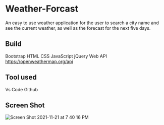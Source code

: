 # Weather-Forcast
An easy to use weather application for the user to search a city name and see the current weather, as well as the forecast for the next five days.

## Build
Bootstrap
HTML
CSS
JavaScript
jQuery
Web API https://openweathermap.org/api

## Tool used
Vs Code
Github

## Screen Shot


![Screen Shot 2021-11-21 at 7 40 16 PM](https://user-images.githubusercontent.com/65972351/142789004-8ef328a4-a3ea-4b70-87d2-8194802abcd3.png)


